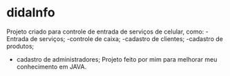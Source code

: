 # didaInfo
Projeto criado para controle de entrada de serviços de celular, como:
-Entrada de serviços;
-controle de caixa;
-cadastro de clientes;
-cadastro de  produtos;
- cadastro de administradores;
Projeto  feito por mim para melhorar meu conhecimento em JAVA.
